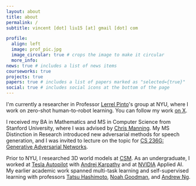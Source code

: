 ```yaml
---
layout: about
title: about
permalink: /
subtitle: vincent [dot] liu15 [at] gmail [dot] com

profile:
  align: left
  image: prof_pic.jpg
  image_circular: true # crops the image to make it circular
  more_info:
news: true # includes a list of news items
courseworks: true
projects: true
papers: true # includes a list of papers marked as "selected={true}"
social: true # includes social icons at the bottom of the page
---
```


I'm currently a researcher in Professor [Lerrel Pinto](https://www.lerrelpinto.com/)'s group at NYU, where I work on zero-shot human-to-robot learning. You can follow my work [on X](https://x.com/vincentjliu).

I received my BA in Mathematics and MS in Computer Science from Stanford University, where I was advised by [Chris Manning](https://nlp.stanford.edu/~manning/). My MS Distinction in Research introduced new adversarial methods for speech generation, and I was invited to lecture on the topic for [CS 236G: Generative Adversarial Networks](https://cs236g.stanford.edu/).

Prior to NYU, I researched 3D world models at [CSM](https://3d.csm.ai). As an undergraduate, I worked at [Tesla Autopilot](https://www.tesla.com/autopilot) with [Andrej Karpathy](https://karpathy.ai/) and at [NVIDIA](https://www.nvidia.com/en-us/) Applied AI. My earlier academic work spanned multi-task learning and self-supervised learning with professors [Tatsu Hashimoto](https://thashim.github.io/), [Noah Goodman](https://cocolab.stanford.edu/ndg), and [Andrew Ng](https://www.andrewng.org/).
